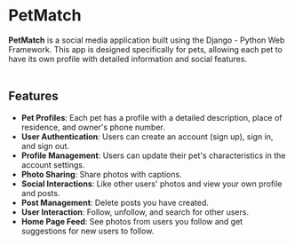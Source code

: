 # PetMatch

**PetMatch** is a social media application built using the Django - Python Web Framework. This app is designed specifically for pets, allowing each pet to have its own profile with detailed information and social features.<br><br>

## Features

<ul>
  <li><b>Pet Profiles</b>: Each pet has a profile with a detailed description, place of residence, and owner's phone number.</li>
  <li><b>User Authentication</b>: Users can create an account (sign up), sign in, and sign out.</li>
  <li><b>Profile Management</b>: Users can update their pet's characteristics in the account settings.</li>
  <li><b>Photo Sharing</b>: Share photos with captions.</li>
  <li><b>Social Interactions</b>: Like other users' photos and view your own profile and posts.</li>
  <li><b>Post Management</b>: Delete posts you have created.</li>
  <li><b>User Interaction</b>: Follow, unfollow, and search for other users.</li>
  <li><b>Home Page Feed</b>: See photos from users you follow and get suggestions for new users to follow.</li>
</ul>
